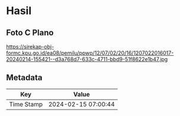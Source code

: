 # Hasil

## Foto C Plano

https://sirekap-obj-formc.kpu.go.id/ea08/pemilu/ppwp/12/07/02/20/16/1207022016017-20240214-155421--d3a768d7-633c-4711-bbd9-51f8622e1b47.jpg


## Metadata

| Key        | Value               |
| ---------- | ------------------- |
| Time Stamp | 2024-02-15 07:00:44 |



